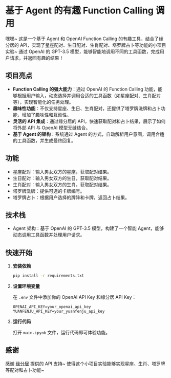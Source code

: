 # 基于 Agent 的有趣 Function Calling 调用
嘿嘿~ 这是一个基于 Agent 和 OpenAI Function Calling 的有趣工具，结合了缘分居的 API，实现了星座配对、生日配对、生肖配对、塔罗牌占卜等功能的小项目实验~ 通过 OpenAI 的 GPT-3.5 模型，能够智能地调用不同的工具函数，完成用户请求，并返回有趣的结果！

## 项目亮点
- **Function Calling 的强大能力**：通过 OpenAI 的 Function Calling 功能，能够根据用户输入，动态选择并调用合适的工具函数（如星座配对、生肖配对等），实现智能化的任务处理。
- **趣味性功能**：不仅支持星座、生日、生肖配对，还提供了塔罗牌洗牌和占卜功能，增加了趣味性和互动性。
- **灵活的 API 集成**：通过缘分居的 API，快速获取配对和占卜结果，展示了如何将外部 API 与 OpenAI 模型无缝结合。
- **基于 Agent 的架构**：系统通过 Agent 的方式，自动解析用户意图，调用合适的工具函数，并生成最终回复。

## 功能
- 星座配对：输入男女双方的星座，获取配对结果。
- 生日配对：输入男女双方的生日，获取配对结果。
- 生肖配对：输入男女双方的生肖，获取配对结果。
- 塔罗牌洗牌：提供可选的卡牌编号。
- 塔罗牌占卜：根据用户选择的牌阵和卡牌，返回占卜结果。

## 技术栈
- Agent 架构：基于 OpenAI 的 GPT-3.5 模型，构建了一个智能 Agent，能够动态调用工具函数并处理用户请求。

## 快速开始
1. **安装依赖**
   ```bash
   pip install -r requirements.txt
   ```

2. **设置环境变量**

   在 `.env` 文件中添加你的 OpenAI API Key 和缘分居 API Key：
   ```
   OPENAI_API_KEY=your_openai_api_key
   YUANFENJU_API_KEY=your_yuanfenju_api_key
   ```
4. **运行代码**

   打开 `main.ipynb` 文件，运行代码即可体验功能。


## 感谢
感谢 [缘分居](https://yuanfenju.com/) 提供的 API 支持~ 使得这个小项目实验能够实现星座、生肖、塔罗牌等配对和占卜功能~ 
